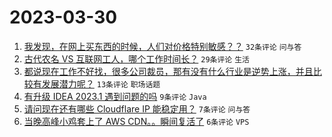 # 2023-03-30

1. [我发现，在网上买东西的时候，人们对价格特别敏感？？](https://www.v2ex.com/t/928346) `32条评论` `问与答`
1. [古代农名 VS 互联网工人，哪个工作时间长？](https://www.v2ex.com/t/928348) `29条评论` `生活`
1. [都说现在工作不好找，很多公司裁员，那有没有什么行业是逆势上涨，并且比较有发展潜力呢？](https://www.v2ex.com/t/928361) `13条评论` `职场话题`
1. [有升级 IDEA 2023.1 遇到问题的吗](https://www.v2ex.com/t/928359) `9条评论` `Java`
1. [请问现在还有哪些 Cloudflare IP 能稳定用？](https://www.v2ex.com/t/928352) `7条评论` `问与答`
1. [当晚高峰小鸡套上了 AWS CDN。。瞬间复活了](https://www.v2ex.com/t/928350) `6条评论` `VPS`
